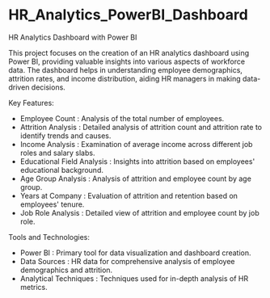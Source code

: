 # HR_Analytics_PowerBI_Dashboard

HR Analytics Dashboard with Power BI

This project focuses on the creation of an HR analytics dashboard using Power BI, providing valuable insights into various aspects of workforce data. The dashboard helps in understanding employee demographics, attrition rates, and income distribution, aiding HR managers in making data-driven decisions.

Key Features:
- Employee Count : Analysis of the total number of employees.
- Attrition Analysis : Detailed analysis of attrition count and attrition rate to identify trends and causes.
- Income Analysis : Examination of average income across different job roles and salary slabs.
- Educational Field Analysis : Insights into attrition based on employees' educational background.
- Age Group Analysis : Analysis of attrition and employee count by age group.
- Years at Company : Evaluation of attrition and retention based on employees' tenure.
- Job Role Analysis : Detailed view of attrition and employee count by job role.

Tools and Technologies:
- Power BI : Primary tool for data visualization and dashboard creation.
- Data Sources : HR data for comprehensive analysis of employee demographics and attrition.
- Analytical Techniques : Techniques used for in-depth analysis of HR metrics.

